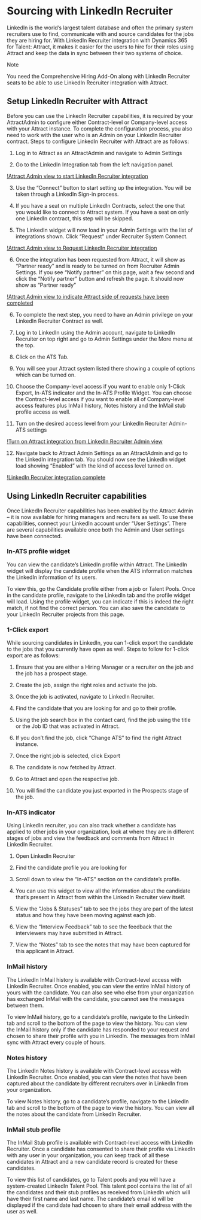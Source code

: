 Sourcing with LinkedIn Recruiter
================================

LinkedIn is the world’s largest talent database and often the primary system
recruiters use to find, communicate with and source candidates for the jobs they
are hiring for. With LinkedIn Recruiter integration with Dynamics 365 for
Talent: Attract, it makes it easier for the users to hire for their roles using
Attract and keep the data in sync between their two systems of choice.

> [!NOTE]
> You need the Comprehensive Hiring Add-On along with LinkedIn Recruiter seats
to be able to use LinkedIn Recruiter integration with Attract.

Setup LinkedIn Recruiter with Attract 
--------------------------------------

Before you can use the LinkedIn Recruiter capabilities, it is required by your
AttractAdmin to configure either Contract-level or Company-level access with
your Attract instance. To complete the configuration process, you also need to
work with the user who is an Admin on your LinkedIn Recruiter contract. Steps to
configure LinkedIn Recruiter with Attract are as follows:

1.  Log in to Attract as an AttractAdmin and navigate to Admin Settings

2.  Go to the LinkedIn Integration tab from the left navigation panel.

[!Attract Admin view to start LinkedIn Recruiter integration](./media/LinkedInConnect.png)

3.  Use the “Connect” button to start setting up the integration. You will be
    taken through a LinkedIn Sign-in process.

4.  If you have a seat on multiple LinkedIn Contracts, select the one that you
    would like to connect to Attract system. If you have a seat on only one
    LinkedIn contract, this step will be skipped.

5.  The LinkedIn widget will now load in your Admin Settings with the list of
    integrations shown. Click “Request” under Recruiter System Connect.

[!Attract Admin view to Request LinkedIn Recruiter integration](./media/RequestLinkedInRSC.png)

6.  Once the integration has been requested from Attract, it will show as
    “Partner ready” and is ready to be turned on from Recruiter Admin Settings.
    If you see “Notify partner” on this page, wait a few second and click the
    “Notify partner” button and refresh the page. It should now show as “Partner
    ready”

[!Attract Admin view to indicate Attract side of requests have been completed](./media/PartnerReadyRSC.png)

6.  To complete the next step, you need to have an Admin privilege on your
    LinkedIn Recruiter Contract as well.

7.  Log in to LinkedIn using the Admin account, navigate to LinkedIn Recruiter
    on top right and go to Admin Settings under the More menu at the top.

8.  Click on the ATS Tab.

9.  You will see your Attract system listed there showing a couple of options
    which can be turned on.

10.  Choose the Company-level access if you want to enable only 1-Click Export,
    In-ATS indicator and the In-ATS Profile Widget. You can choose the
    Contract-level access if you want to enable all of Company-level access
    features plus InMail history, Notes history and the InMail stub profile
    access as well.

11.  Turn on the desired access level from your LinkedIn Recruiter Admin-ATS
    settings

[!Turn on Attract integration from LinkedIn Recruiter Admin view](./media/EnableRSC.png)

12.  Navigate back to Attract Admin Settings as an AttractAdmin and go to the
    LinkedIn integration tab. You should now see the LinkedIn widget load
    showing “Enabled” with the kind of access level turned on.

[!LinkedIn Recruiter integration complete](./media/RSCSetupComplete.png)

Using LinkedIn Recruiter capabilities
-------------------------------------

Once LinkedIn Recruiter capabilities has been enabled by the Attract Admin – it
is now available for hiring managers and recruiters as well. To use these
capabilities, connect your LinkedIn account under “User Settings”. There are
several capabilities available once both the Admin and User settings have been
connected.

### In-ATS profile widget

You can view the candidate’s LinkedIn profile within Attract. The LinkedIn
widget will display the candidate profile when the ATS information matches the
LinkedIn information of its users.

To view this, go the Candidate profile either from a job or Talent Pools. Once
in the candidate profile, navigate to the LinkedIn tab and the profile widget
will load. Using the profile widget, you can indicate if this is indeed the
right match, if not find the correct person. You can also save the candidate to
your LinkedIn Recruiter projects from this page.

### 1-Click export 

While sourcing candidates in LinkedIn, you can 1-click export the candidate to
the jobs that you currently have open as well. Steps to follow for 1-click
export are as follows:

1.  Ensure that you are either a Hiring Manager or a recruiter on the job and
    the job has a prospect stage.

2.  Create the job, assign the right roles and activate the job.

3.  Once the job is activated, navigate to LinkedIn Recruiter.

4.  Find the candidate that you are looking for and go to their profile.

5.  Using the job search box in the contact card, find the job using the title
    or the Job ID that was activated in Attract.

6.  If you don’t find the job, click “Change ATS” to find the right Attract
    instance.

7.  Once the right job is selected, click Export

8.  The candidate is now fetched by Attract.

9.  Go to Attract and open the respective job.

10. You will find the candidate you just exported in the Prospects stage of the
    job.

### In-ATS indicator 

Using LinkedIn recruiter, you can also track whether a candidate has applied to
other jobs in your organization, look at where they are in different stages of
jobs and view the feedback and comments from Attract in LinkedIn Recruiter.

1.  Open LinkedIn Recruiter

2.  Find the candidate profile you are looking for

3.  Scroll down to view the “In-ATS” section on the candidate’s profile.

4.  You can use this widget to view all the information about the candidate
    that’s present in Attract from within the LinkedIn Recruiter view itself.

5.  View the “Jobs & Statuses” tab to see the jobs they are part of the latest
    status and how they have been moving against each job.

6.  View the “Interview Feedback” tab to see the feedback that the interviewers
    may have submitted in Attract.

7.  View the “Notes” tab to see the notes that may have been captured for this
    applicant in Attract.

### InMail history

The LinkedIn InMail history is available with Contract-level access with
LinkedIn Recruiter. Once enabled, you can view the entire InMail history of
yours with the candidate. You can also see who else from your organization has
exchanged InMail with the candidate, you cannot see the messages between them.

To view InMail history, go to a candidate’s profile, navigate to the LinkedIn
tab and scroll to the bottom of the page to view the history. You can view the
InMail history only if the candidate has responded to your request and chosen to
share their profile with you in LinkedIn. The messages from InMail sync with
Attract every couple of hours.

### Notes history 

The LinkedIn Notes history is available with Contract-level access with LinkedIn
Recruiter. Once enabled, you can view the notes that have been captured about
the candidate by different recruiters over in LinkedIn from your organization.

To view Notes history, go to a candidate’s profile, navigate to the LinkedIn tab
and scroll to the bottom of the page to view the history. You can view all the
notes about the candidate from LinkedIn Recruiter.

### InMail stub profile

The InMail Stub profile is available with Contract-level access with LinkedIn
Recruiter. Once a candidate has consented to share their profile via LinkedIn
with any user in your organization, you can keep track of all these candidates
in Attract and a new candidate record is created for these candidates.

To view this list of candidates, go to Talent pools and you will have a
system-created LinkedIn Talent Pool. This talent pool contains the list of all
the candidates and their stub profiles as received from LinkedIn which will have
their first name and last name. The candidate’s email id will be displayed if
the candidate had chosen to share their email address with the user as well.
